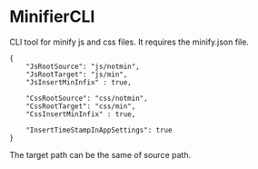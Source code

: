# MinifierCLI

CLI tool for minify js and css files.
It requires the minify.json file.

```
{
    "JsRootSource": "js/notmin",
    "JsRootTarget": "js/min",
    "JsInsertMinInfix" : true,
    
    "CssRootSource": "css/notmin",
    "CssRootTarget": "css/min",
    "CssInsertMinInfix" : true,

    "InsertTimeStampInAppSettings": true
}
```

The target path can be the same of source path.
